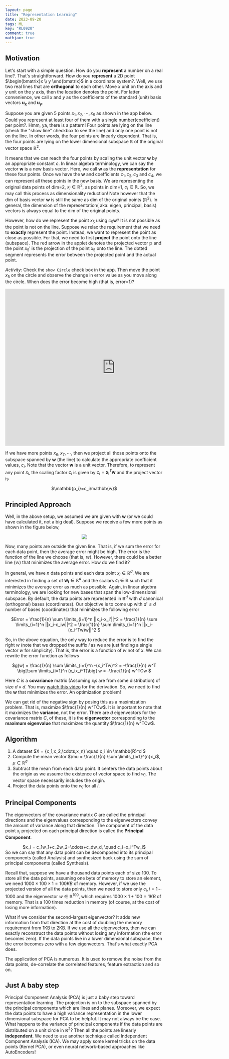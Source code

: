 ```yaml
---
layout: page
title: "Representation Learning"
date: 2023-09-20
tags: ML
key: "RL0920" 
comment: true
mathjax: true
---  
```

## Motivation
Let's start with a simple question. How do you **represent** a number on a real line?. That's straightforward. How do you **represent** a 2D point $\begin{bmatrix}x \\ y \end{bmatrix}$ in a coordinate system?. Well, we use two real lines that are **orthogonal** to each other. Move $x$ unit on the axis and $y$ unit on the $y$ axis, then the location denotes the point. For latter convenience, we call $x$ and $y$ as the coefficients of the standard (unit) basis vectors $\mathbf{u_x}$ and $\mathbf{u_y}$. 

Suppose you are given 5 points $x_1,x_2,\cdots,x_5$ as shown in the app below. Could you represent at least four of them with a single number(coefficient) per point?. Hmm, ya, there is a pattern! Four points are lying on the line (check the "show line" checkbox to see the line) and only one point is not on the line. In other words, the four points are linearly dependent. That is, the four points are lying on the lower dimensional subspace $\mathbb{R}$ of the original vector space $\mathbb{R}^2$.

It means that we can reach the four points by scaling the unit vector $\mathbf{w}$ by an appropriate constant $c$. In linear algebra terminology, we can say the vector $\mathbf{w}$ is a new basis vector. Here, we call $\mathbf{w}$ as the **representation** for these four points. Once we have the $\mathbf{w}$ and coefficients $c_1,c_2,c_3$ and $c_4$, we can represent all these points in the new basis. We are representing the original data points of dim=2, $x_i \in \mathbb{R}^2$, as points in dim=1, $c_i \in \mathbb{R}$. So, we may call this process as dimensionality reduction! Note however that the dim of basis vector $\mathbf{w}$ is still the same as dim of the original points $(\mathbb{R}^2)$. In general, the dimension of the representation( aka: eigen, principal, basis) vectors is always equal to the dim of the original points. 

However, how do we represent the point $x_5$ using $c_5\mathbf{w}$? It is not possible as the point is not on the line. Suppose we relax the requirement that we need to **exactly** represent the point. Instead, we want to represent the point as close as possible. For that, we need to first **project** the point onto the line (subspace). The red arrow in the applet denotes the projected vector $\mathbb{p}$ and the point $x_5'$ is the projection of the point $x_5$ onto the line. The dotted segment represents the error between the projected point and the actual point.

 <em>Activity:</em> Check the `show Circle` check box in the app. Then move the point $x_5$ on the circle and observe the change in error value as you move along the circle. When does the error become high (that is, error=1)? 

 <iframe scrolling="no" title="Projection-PCA" src="https://www.geogebra.org/material/iframe/id/rhce9wch/width/700/height/500/border/888888/sfsb/true/smb/false/stb/false/stbh/false/ai/false/asb/false/sri/false/rc/false/ld/false/sdz/true/ctl/false" width="700px" height="500px" style="border:0px;"> </iframe>

 If we have more points $x_6,x_7,\cdots$, then we project all those points onto the subspace spanned by $\mathbf{w}$ (the line) to calculate the appropriate coefficient values, $c_i$. Note that the vector $\mathbf{w}$ is a unit vector. Therefore, to represent any point $x_i$, the scaling factor $c_i$ is given by $c_i = \mathbf{x_i}^T\mathbf{w}$ and the project vector is 
 <center>
 $\mathbb{p_i}=c_i\mathbb{w}$
 </center>

## Principled Approach

Well, in the above setup, we assumed we are given with $\mathbf{w}$ (or we could have calculated it, not a big deal). Suppose we receive a few more points as shown in the figure below,
<p align="center">
  <img align="center" src="https://drive.google.com/uc?export=view&id=1fiSjRrD8FN0Zb_Y3gBtxumk2Ob_LdrFn">
</p>

Now, many points are outside the given line. That is, if we sum the error for each data point, then the average error might be high. The error is the function of the line we choose (that is, $\mathbb{w}$). However, there could be a better line ($\mathbb{w}$) that minimizes the average error. How do we find it? 

In general, we have $n$ data points and each data point $x_i \in \mathbb{R}^d$. We are interested in finding a set of $\mathbf{w_i} \in \mathbb{R}^d$ and the scalars $c_i \in \mathbb{R}$ such that it minimizes the average error as much as possible. Again, in linear algebra terminology, we are looking for new bases that span the low-dimensional subspace. By default,  the data points are represented in $\mathbb{R}^d$ with $d$ canonical (orthogonal) bases (coordinates). Our objective is to come up with $d' \leq d$ number of bases (coordinates) that minimizes the following error
<center>
$Error = \frac{1}{n} \sum \limits_{i=1}^n ||x_i-x_i'||^2 = \frac{1}{n}  \sum \limits_{i=1}^n ||x_i-c_iw||^2 = \frac{1}{n}  \sum \limits_{i=1}^n ||x_i-(x_i^Tw)w||^2 $
</center>

So, in the above equation, the only way to reduce the error is to find the right $w$ (note that we dropped the suffix $i$ as we are just finding a single vector $w$ for simplicity). That is, the error is a function of $w$ not of $x$. We can rewrite the error function as follows
<center>
$g(w) = \frac{1}{n} \sum \limits_{i=1}^n -(x_i^Tw)^2 = -\frac{1}{n} w^T \big[\sum \limits_{i=1}^n (x_ix_i^T)\big] w = -\frac{1}{n} w^TCw $
</center>

Here $C$ is a **covariance** matrix (Assuming $x_i$s are from some distribution) of size $d \times d$. You may [watch this video](https://www.youtube.com/watch?v=mU6CzvuUM00) for the derivation. So, we need to find the $\mathbf{w}$ that minimizes the error. An optimization problem!

We can get rid of the negative sign by posing this as a maximization problem. That is, maximize $\frac{1}{n} w^TCw$. It is important to note that it maximizes the **variance**, not the error. There are $d$ eigenvectors for the covariance matrix $C$, of these, it is the **eigenvector** corresponding to the **maximum eigenvalue** that maximizes the quantity $\frac{1}{n} w^TCw$.

## Algorithm
 1. A dataset $X = {x_1,x_2,\cdots,x_n} \quad x_i \in \mathbb{R}^d $
 2. Compute the mean vector $\mu = \frac{1}{n} \sum \limits_{i=1}^{n}x_i$, $\mu \in \mathbb{R}^d$
 3. Subtract the mean from each data point. It centers the data points about the origin as we assume the existence of vector space to find $w_i$. The vector space necessarily includes the origin.
 4. Project the data points onto the $w_i$ for all $i$.


## Principal Components
  The eigenvectors of the covariance matrix $C$ are called the principal directions and the eigenvalues corresponding to the eigenvectors convey the amount of variance along that direction. The component of the data point $x_i$ projected on each principal direction is called the **Principal Component**. 
  <center>
  $x_i = c_1w_1+c_2w_2+\cdots+c_dw_d, \quad c_i=x_i^Tw_i$
  </center>
  So we can say that any data point can be decomposed into its principal components (called Analysis) and synthesized back using the sum of principal components (called Synthesis).

   Recall that, suppose we have a thousand data points each of size 100. To store all the data points, assuming one byte of memory to store an element, we need $1000 \times 100 \times 1 = 100 KB$ of memory. However, if we use the projected version of all the data points, then we need to store only $c_i, i=1 \cdots 1000$ and the eigenvector $w \in \mathbb{R}^{100}$, which requires $1000 \times 1 + 100 = 1 KB$ of memory. That is a 100 times reduction in memory (of course, at the cost of losing more information). 

  What if we consider the second-largest eigenvector? It adds new information from that direction at the cost of doubling the memory requirement from 1KB to 2KB. If we use all the eigenvectors, then we can exactly reconstruct the data points without losing any information (the error becomes zero). If the data points live in a lower dimensional subspace, then the error becomes zero with a few eigenvectors. That's what exactly PCA does.
  

  The application of PCA is numerous. It is used to remove the noise from the data points, de-correlate the correlated features, feature extraction and so on.

## Just A baby step
   Principal Component Analysis (PCA) is just a baby step toward representation learning. The projection is on to the subspace spanned by the principal components which are lines and planes. Moreover, we expect the data points to have a high variance representation in the lower dimensional subspace for PCA to be helpful. It may not always be the case. What happens to the variance of principal components if the data points are distributed on a unit circle in $\mathbb{R}^2$? Then all the points are linearly **independent**. We need to use another technique called Independent Component Analysis (ICA). We may apply some kernel tricks on the data points (Kernel PCA), or even neural network-based approaches like AutoEncoders!
